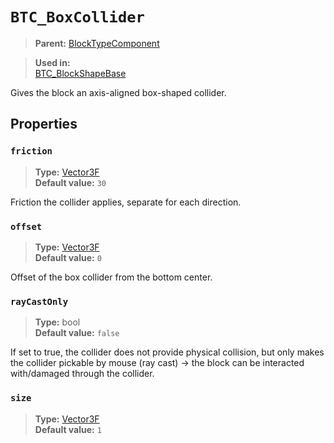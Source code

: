 # `BTC_BoxCollider`
> **Parent:** [BlockTypeComponent](../BlockTypeComponent.md)<br>

> **Used in:**<br>
> [BTC_BlockShapeBase](../shape/BTC_BlockShapeBase.md)

Gives the block an axis-aligned box-shaped collider.
## Properties
### `friction`
> **Type:** [Vector3F](../../../core/Vector3F.md)<br>
> **Default value:** `30`<br>

Friction the collider applies, separate for each direction.
### `offset`
> **Type:** [Vector3F](../../../core/Vector3F.md)<br>
> **Default value:** `0`<br>

Offset of the box collider from the bottom center.
### `rayCastOnly`
> **Type:** bool<br>
> **Default value:** `false`<br>

If set to true, the collider does not provide physical collision, but only makes the collider pickable by mouse (ray cast) -> the block can be interacted with/damaged through the collider.
### `size`
> **Type:** [Vector3F](../../../core/Vector3F.md)<br>
> **Default value:** `1`<br>

